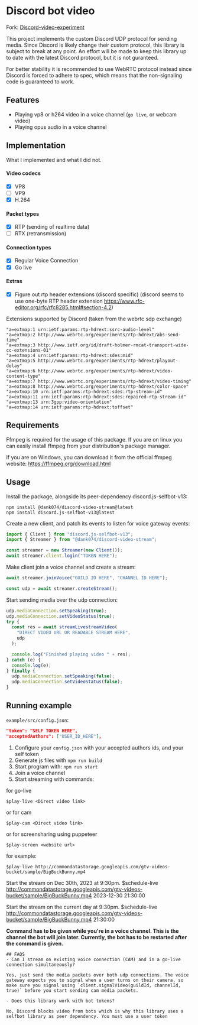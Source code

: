 # Discord bot video

Fork: [Discord-video-experiment](https://github.com/mrjvs/Discord-video-experiment)

This project implements the custom Discord UDP protocol for sending media. Since Discord is likely change their custom protocol, this library is subject to break at any point. An effort will be made to keep this library up to date with the latest Discord protocol, but it is not guranteed.

For better stability it is recommended to use WebRTC protocol instead since Discord is forced to adhere to spec, which means that the non-signaling code is guaranteed to work.

## Features

- Playing vp8 or h264 video in a voice channel (`go live`, or webcam video)
- Playing opus audio in a voice channel

## Implementation

What I implemented and what I did not.

#### Video codecs

- [x] VP8
- [ ] VP9
- [x] H.264

#### Packet types

- [x] RTP (sending of realtime data)
- [ ] RTX (retransmission)

#### Connection types

- [x] Regular Voice Connection
- [x] Go live

#### Extras

- [x] Figure out rtp header extensions (discord specific) (discord seems to use one-byte RTP header extension https://www.rfc-editor.org/rfc/rfc8285.html#section-4.2)

Extensions supported by Discord (taken from the webrtc sdp exchange)

```
"a=extmap:1 urn:ietf:params:rtp-hdrext:ssrc-audio-level"
"a=extmap:2 http://www.webrtc.org/experiments/rtp-hdrext/abs-send-time"
"a=extmap:3 http://www.ietf.org/id/draft-holmer-rmcat-transport-wide-cc-extensions-01"
"a=extmap:4 urn:ietf:params:rtp-hdrext:sdes:mid"
"a=extmap:5 http://www.webrtc.org/experiments/rtp-hdrext/playout-delay"
"a=extmap:6 http://www.webrtc.org/experiments/rtp-hdrext/video-content-type"
"a=extmap:7 http://www.webrtc.org/experiments/rtp-hdrext/video-timing"
"a=extmap:8 http://www.webrtc.org/experiments/rtp-hdrext/color-space"
"a=extmap:10 urn:ietf:params:rtp-hdrext:sdes:rtp-stream-id"
"a=extmap:11 urn:ietf:params:rtp-hdrext:sdes:repaired-rtp-stream-id"
"a=extmap:13 urn:3gpp:video-orientation"
"a=extmap:14 urn:ietf:params:rtp-hdrext:toffset"
```

## Requirements

Ffmpeg is required for the usage of this package. If you are on linux you can easily install ffmpeg from your distribution's package manager.

If you are on Windows, you can download it from the official ffmpeg website: https://ffmpeg.org/download.html

## Usage

Install the package, alongside its peer-dependency discord.js-selfbot-v13:

```
npm install @dank074/discord-video-stream@latest
npm install discord.js-selfbot-v13@latest
```

Create a new client, and patch its events to listen for voice gateway events:

```typescript
import { Client } from "discord.js-selfbot-v13";
import { Streamer } from "@dank074/discord-video-stream";

const streamer = new Streamer(new Client());
await streamer.client.login("TOKEN HERE");
```

Make client join a voice channel and create a stream:

```typescript
await streamer.joinVoice("GUILD ID HERE", "CHANNEL ID HERE");

const udp = await streamer.createStream();
```

Start sending media over the udp connection:

```typescript
udp.mediaConnection.setSpeaking(true);
udp.mediaConnection.setVideoStatus(true);
try {
  const res = await streamLivestreamVideo(
    "DIRECT VIDEO URL OR READABLE STREAM HERE",
    udp
  );

  console.log("Finished playing video " + res);
} catch (e) {
  console.log(e);
} finally {
  udp.mediaConnection.setSpeaking(false);
  udp.mediaConnection.setVideoStatus(false);
}
```

## Running example

`example/src/config.json`:

```json
"token": "SELF TOKEN HERE",
"acceptedAuthors": ["USER_ID_HERE"],
```

1. Configure your `config.json` with your accepted authors ids, and your self token
2. Generate js files with `npm run build`
3. Start program with: `npm run start`
4. Join a voice channel
5. Start streaming with commands:

for go-live

```
$play-live <Direct video link>
```

or for cam

```
$play-cam <Direct video link>
```

or for screensharing using puppeteer

```
$play-screen <website url>
```

for example:

```
$play-live http://commondatastorage.googleapis.com/gtv-videos-bucket/sample/BigBuckBunny.mp4
```

Start the stream on Dec 30th, 2023 at 9:30pm.
$schedule-live http://commondatastorage.googleapis.com/gtv-videos-bucket/sample/BigBuckBunny.mp4 2023-12-30 21:30:00

Start the stream on the current day at 9:30pm.
$schedule-live http://commondatastorage.googleapis.com/gtv-videos-bucket/sample/BigBuckBunny.mp4 21:30:00

**Command has to be given while you're in a voice channel. This is the channel the bot will join later. Currently, the bot has to be restarted after the command is given.**

```
## FAQS
- Can I stream on existing voice connection (CAM) and in a go-live connection simultaneously?

Yes, just send the media packets over both udp connections. The voice gateway expects you to signal when a user turns on their camera, so make sure you signal using `client.signalVideo(guildId, channelId, true)` before you start sending cam media packets.

- Does this library work with bot tokens?

No, Discord blocks video from bots which is why this library uses a selfbot library as peer dependency. You must use a user token
```
